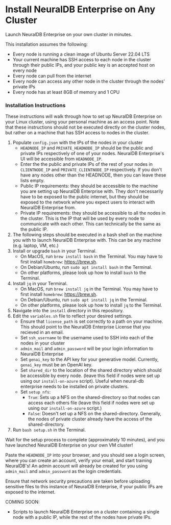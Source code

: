 # Install NeuralDB Enterprise on Any Cluster

Launch NeuralDB Enterprise on your own cluster in minutes.

This installation assumes the following:
- Every node is running a clean image of Ubuntu Server 22.04 LTS
- Your current machine has SSH access to each node in the cluster through their public IPs, and your public key is an accepted host on every node
- Every node can pull from the internet
- Every node can access any other node in the cluster through the nodes' private IPs
- Every node has at least 8GB of memory and 1 CPU

### Installation Instructions

These instructions will walk through how to set up NeuralDB Enterprise on your Linux cluster, using your personal machine as an access point. Note that these instructions should not be executed directly on the cluster nodes, but rather on a machine that has SSH access to nodes in the cluster.

1. Populate `config.json` with the IPs of the nodes in your cluster
   - `HEADNODE_IP` and `PRIVATE_HEADNODE_IP` should be the public and private IPs respectively of one of your nodes. NeuralDB Enterprise's UI will be accessible from `HEADNODE_IP`.
   - Enter the the public and private IPs of the rest of your nodes in `CLIENTNODE_IP` and `PRIVATE_CLIENTNODE_IP` respectively. If you don't have any nodes other than the HEADNODE, then you can leave these lists empty. 
   - Public IP requirements: they should be accessible to the machine you are setting up NeuralDB Enterprise with. They don't necessarily have to be exposed to the public internet, but they should be exposed to the network where you expect users to interact with NeuralDB Enterprise from.
   - Private IP requirements: they should be accessible to all the nodes in the cluster. This is the IP that will be used by every node to communicate with each other. This can technically be the same as the public IP.
2. The following steps should be executed in a bash shell on the machine you with to launch NeuralDB Enterprise with. This can be any machine (e.g. laptop, VM, etc.)
3. Install or upgrade `bash` in your Terminal.
   - On MacOS, run `brew install bash` in the Terminal. You may have to first install `homebrew`: https://brew.sh.
   - On Debian/Ubuntu, run `sudo apt install bash` in the Terminal. 
   - On other platforms, please look up how to install `bash` to the Terminal.
4. Install `jq` in your Terminal.
   - On MacOS, run `brew install jq` in the Terminal. You may have to first install `homebrew`: https://brew.sh.
   - On Debian/Ubuntu, run `sudo apt install jq` in the Terminal.
   - On other platforms, please look up how to install `jq` to the Terminal.
5. Navigate into the `install` directory in this repository.
6. Edit the `variables.sh` file to reflect your desired settings. 
   - Ensure that `license_path` is set correctly to a path on your machine. This should point to the NeuralDB Enterprise License that you recieved in an email.
   - Set `ssh_username` to the username used to SSH into each of the nodes in your cluster
   - `admin_mail` and `admin_password` will be your login information to NeuralDB Enterprise
   - Set `genai_key` to the API key for your generative model. Currently, `genai_key` must be an OpenAI key. 
   - Set `shared_dir` to the location of the shared directory which should be accessible by every node. (leave this field if nodes were set up using our `install-on-azure` script). Useful when neural-db enterprise needs to be installed on private clusters.
   - Set `setup_nfs`:
      -  `True`: Sets up a NFS on the shared-directory so that nodes can access each others file (leave this field if nodes were set up using our `install-on-azure` script.)
      - `False`: Doesn't set up a NFS on the shared-directory. Generally, the nodes of private cluster already have the access of the shared-directory.
7. Run `bash setup.sh` in the Terminal.

Wait for the setup process to complete (approximately 10 minutes), and you have launched NeuralDB Enterprise on your own VM cluster!

Paste the `HEADNODE_IP` into your browser, and you should see a login screen, where you can create an account, verify your email, and start training NeuralDB's! An admin account will already be created for you using `admin_mail` and `admin_password` as the login credentials.

Ensure that network security precautions are taken before uploading sensitive files to this instance of NeuralDB Enterprise, if your public IPs are exposed to the internet.


COMING SOON:
- Scripts to launch NeuralDB Enterprise on a cluster containing a single node with a public IP, while the rest of the nodes have private IPs. 

